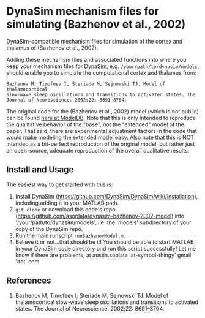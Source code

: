 # DynaSim mechanism files for simulating (Bazhenov et al., 2002)
 DynaSim-compatible mechanism files for simulation of the cortex and thalamus of
 (Bazhenov et al., 2002).

Adding these mechanism files and associated functions into where you keep your
mechanism files for [DynaSim](https://github.com/DynaSim/DynaSim), e.g.
`/your/path/to/dynasim/models`, should enable you to simulate the computational
cortex and thalamus from:

    Bazhenov M, Timofeev I, Steriade M, Sejnowski TJ. Model of thalamocortical
    slow-wave sleep oscillations and transitions to activated states. The
    Journal of Neuroscience. 2002;22: 8691–8704.

The original code for the (Bazhenov et al., 2002) model (which is not public)
can be found [here at
ModelDB](https://senselab.med.yale.edu/ModelDB/ShowModel.cshtml?model=28189).
Note that this is only intended to reproduce the qualitative behavior of the
"base", not the "extended" model of the paper. That said, there are experimental
adjustment factors in the code that would make modeling the extended model easy.
Also note that this is NOT intended as a bit-perfect reproduction of the
original model, but rather just an open-source, adequate reproduction of the
overall qualitative results.

## Install and Usage
The easiest way to get started with this is:
1. Install DynaSim (https://github.com/DynaSim/DynaSim/wiki/Installation),
   including adding it to your MATLAB path.
2. `git clone` or download this code's repo
   (https://github.com/asoplata/dynasim-bazhenov-2002-model) into
   '/your/path/to/dynasim/models', i.e. the 'models' subdirectory of your
   copy of the DynaSim repo.
3. Run the main runscript `runBazhenovModel.m`.
4. Believe it or not...that should be it! You should be able to start MATLAB
   in your DynaSim code directory and run this script successfully!  Let me
   know if there are problems, at austin.soplata 'at-symbol-thingy' gmail
   'dot' com

## References
1. Bazhenov M, Timofeev I, Steriade M, Sejnowski TJ. Model of thalamocortical
   slow-wave sleep oscillations and transitions to activated states. The Journal
   of Neuroscience. 2002;22: 8691–8704.
